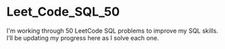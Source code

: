 # Leet_Code_SQL_50
I'm working through 50 LeetCode SQL problems to improve my SQL skills. I’ll be updating my progress here as I solve each one.
